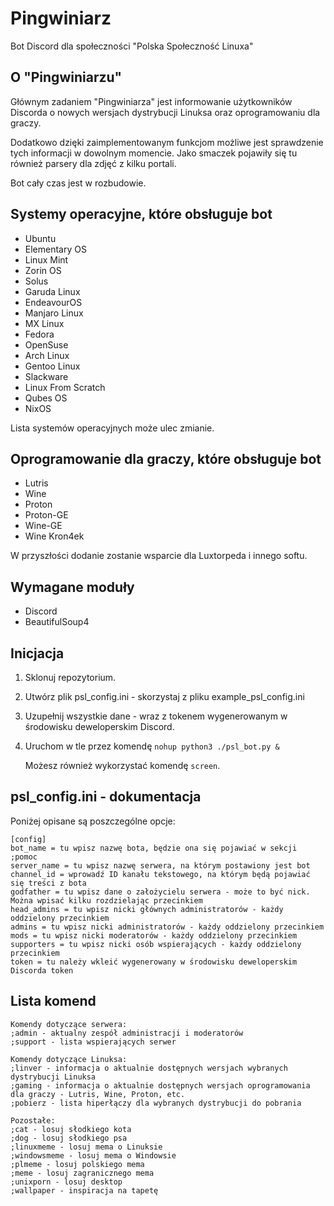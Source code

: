 # Pingwiniarz
Bot Discord dla społeczności "Polska Społeczność Linuxa"

## O "Pingwiniarzu"
Głównym zadaniem "Pingwiniarza" jest informowanie użytkowników Discorda o nowych wersjach dystrybucji Linuksa oraz oprogramowaniu dla graczy.

Dodatkowo dzięki zaimplementowanym funkcjom możliwe jest sprawdzenie tych informacji w dowolnym momencie. Jako smaczek pojawiły się tu również parsery dla zdjęć z kilku portali.

Bot cały czas jest w rozbudowie.

## Systemy operacyjne, które obsługuje bot
- Ubuntu
- Elementary OS
- Linux Mint
- Zorin OS
- Solus
- Garuda Linux
- EndeavourOS
- Manjaro Linux
- MX Linux
- Fedora
- OpenSuse
- Arch Linux
- Gentoo Linux
- Slackware
- Linux From Scratch
- Qubes OS
- NixOS

Lista systemów operacyjnych może ulec zmianie.

## Oprogramowanie dla graczy, które obsługuje bot
- Lutris
- Wine
- Proton
- Proton-GE
- Wine-GE
- Wine Kron4ek

W przyszłości dodanie zostanie wsparcie dla Luxtorpeda i innego softu.

## Wymagane moduły
- Discord
- BeautifulSoup4

## Inicjacja
1. Sklonuj repozytorium.
2. Utwórz plik psl_config.ini - skorzystaj z pliku example_psl_config.ini
3. Uzupełnij wszystkie dane - wraz z tokenem wygenerowanym w środowisku deweloperskim Discord.
4. Uruchom w tle przez komendę ```nohup python3 ./psl_bot.py &```
   
   Możesz również wykorzystać komendę ```screen```.

## psl_config.ini - dokumentacja
Poniżej opisane są poszczególne opcje:

```
[config]
bot_name = tu wpisz nazwę bota, będzie ona się pojawiać w sekcji ;pomoc
server_name = tu wpisz nazwę serwera, na którym postawiony jest bot
channel_id = wprowadź ID kanału tekstowego, na którym będą pojawiać się treści z bota
godfather = tu wpisz dane o założycielu serwera - może to być nick. Można wpisać kilku rozdzielając przecinkiem
head_admins = tu wpisz nicki głównych administratorów - każdy oddzielony przecinkiem
admins = tu wpisz nicki administratorów - każdy oddzielony przecinkiem
mods = tu wpisz nicki moderatorów - każdy oddzielony przecinkiem
supporters = tu wpisz nicki osób wspierających - każdy oddzielony przecinkiem
token = tu należy wkleić wygenerowany w środowisku deweloperskim Discorda token
```

## Lista komend
```
Komendy dotyczące serwera:
;admin - aktualny zespół administracji i moderatorów
;support - lista wspierających serwer

```

```
Komendy dotyczące Linuksa:
;linver - informacja o aktualnie dostępnych wersjach wybranych dystrybucji Linuksa
;gaming - informacja o aktualnie dostępnych wersjach oprogramowania dla graczy - Lutris, Wine, Proton, etc.
;pobierz - lista hiperłączy dla wybranych dystrybucji do pobrania

```

```
Pozostałe:
;cat - losuj słodkiego kota
;dog - losuj słodkiego psa
;linuxmeme - losuj mema o Linuksie
;windowsmeme - losuj mema o Windowsie
;plmeme - losuj polskiego mema
;meme - losuj zagranicznego mema
;unixporn - losuj desktop
;wallpaper - inspiracja na tapetę
```
